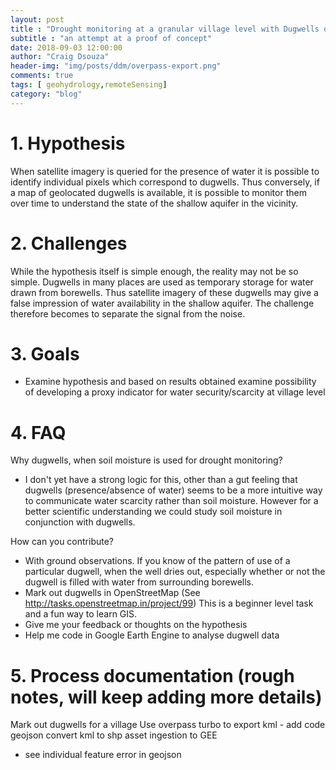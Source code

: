 ```yaml
---
layout: post
title : "Drought monitoring at a granular village level with Dugwells data"
subtitle : "an attempt at a proof of concept"
date: 2018-09-03 12:00:00
author: "Craig Dsouza"
header-img: "img/posts/ddm/overpass-export.png"
comments: true
tags: [ geohydrology,remoteSensing]
category: "blog"
---
```


# 1. Hypothesis
When satellite imagery is queried for the presence of water it is possible to identify individual pixels which correspond to dugwells.
Thus conversely, if a map of geolocated dugwells is available, it is possible to monitor them over time to understand the state of the shallow aquifer in the vicinity.

# 2. Challenges
While the hypothesis itself is simple enough, the reality may not be so simple. Dugwells in many places are used as temporary storage for water drawn from borewells.
Thus satellite imagery of these dugwells may give a false impression of water availability in the shallow aquifer. The challenge therefore becomes to separate the signal from the noise.

# 3. Goals
- Examine hypothesis and based on results obtained examine possibility of developing a proxy indicator for water security/scarcity at village level

# 4. FAQ
Why dugwells, when soil moisture is used for drought monitoring?
- I don't yet have a strong logic for this, other than a gut feeling that dugwells (presence/absence of water) seems to be a more intuitive way to communicate water scarcity rather than soil moisture.
However for a better scientific understanding we could study soil moisture in conjunction with dugwells.

How can you contribute?
- With ground observations. If you know of the pattern of use of a particular dugwell, when the well dries out, especially whether or not the dugwell is filled with water from surrounding borewells.
- Mark out dugwells in OpenStreetMap (See http://tasks.openstreetmap.in/project/99) This is a beginner level task and a fun way to learn GIS.
- Give me your feedback or thoughts on the hypothesis
- Help me code in Google Earth Engine to analyse dugwell data

# 5. Process documentation (rough notes, will keep adding more details)
Mark out dugwells for a village
Use overpass turbo to export kml - add code
geojson convert kml to shp
asset ingestion to GEE
- see individual feature error in geojson
